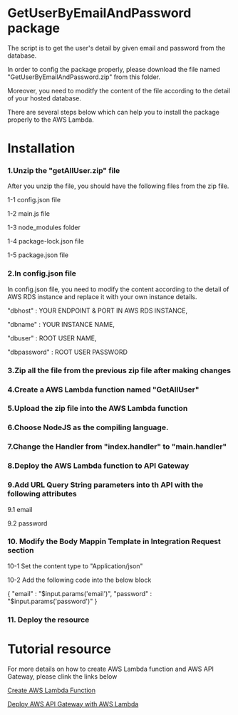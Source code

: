 # GetUserByEmailAndPassword package

  The script is to get the user's detail by given email and password from the database.
  
  In order to config the package properly, please download the file named "GetUserByEmailAndPassword.zip" from this folder.

  Moreover, you need to moditfy the content of the file according to the detail of your hosted database.
  
  There are several steps below which can help you to install the package properly to the AWS Lambda.
# Installation
  
### 1.Unzip the "getAllUser.zip" file
  
  After you unzip the file, you should have the following files from the zip file.
  
  1-1 config.json file
  
  1-2 main.js file
  
  1-3 node_modules folder
  
  1-4 package-lock.json file
  
  1-5 package.json file

### 2.In config.json file
  
  In config.json file, you need to modify the content according to the detail of AWS RDS instance and replace it with your own instance details.
  
  "dbhost" : YOUR ENDPOINT & PORT IN AWS RDS INSTANCE,
  
  "dbname" : YOUR INSTANCE NAME,
  
  "dbuser" : ROOT USER NAME,
  
  "dbpassword" : ROOT USER PASSWORD
  
### 3.Zip all the file from the previous zip file after making changes

### 4.Create a AWS Lambda function named "GetAllUser"

### 5.Upload the zip file into the AWS Lambda function 

### 6.Choose NodeJS as the compiling language.

### 7.Change the Handler from "index.handler" to "main.handler"

### 8.Deploy the AWS Lambda function to API Gateway

### 9.Add URL Query String parameters into th API with the following attributes

9.1 email

9.2 password

### 10. Modify the Body Mappin Template in Integration Request section

10-1 Set the content type to "Application/json"

10-2 Add the following code into the below block

{
    "email" : "$input.params('email')",
    "password" : "$input.params('password')"
}

### 11. Deploy the resource

# Tutorial resource

For more details on how to create AWS Lambda function and AWS API Gateway, please clink the links below

[Create AWS Lambda Function](https://docs.aws.amazon.com/en_us/lambda/latest/dg/getting-started.html)

[Deploy AWS API Gateway with AWS Lambda](https://docs.aws.amazon.com/en_us/apigateway/latest/developerguide/getting-started-with-lambda-integration.html)
